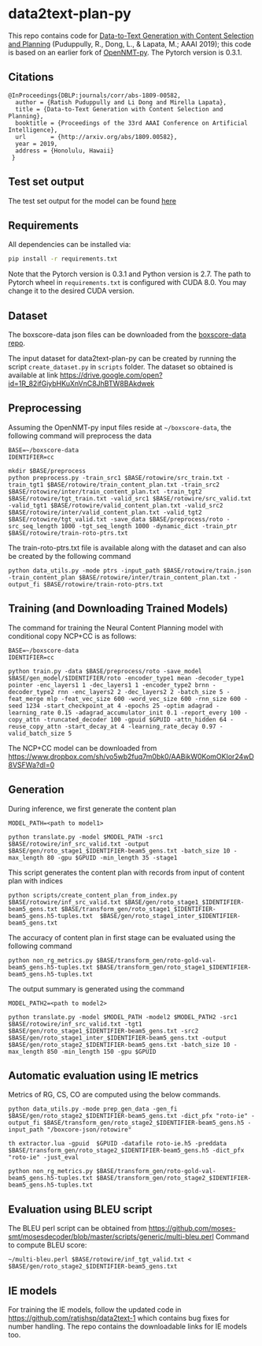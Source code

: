 # data2text-plan-py

This repo contains code for [Data-to-Text Generation with Content Selection and Planning](https://arxiv.org/abs/1809.00582) (Puduppully, R., Dong, L., & Lapata, M.; AAAI 2019); this code is based on an earlier fork of [OpenNMT-py](https://github.com/OpenNMT/OpenNMT-py). The Pytorch version is 0.3.1.

## Citations
```
@InProceedings{DBLP:journals/corr/abs-1809-00582,
  author = {Ratish Puduppully and Li Dong and Mirella Lapata},
  title = {Data-to-Text Generation with Content Selection and Planning},
  booktitle = {Proceedings of the 33rd AAAI Conference on Artificial Intelligence},
  url       = {http://arxiv.org/abs/1809.00582},
  year = 2019,
  address = {Honolulu, Hawaii}
 }
```

## Test set output
The test set output for the model can be found [here](https://drive.google.com/open?id=1q0VM5I5c4mEcsoDgR0xOcxXl8Z8-FeVZ)

## Requirements

All dependencies can be installed via:

```bash
pip install -r requirements.txt
```
Note that the Pytorch version is 0.3.1 and Python version is 2.7.
The path to Pytorch wheel in ```requirements.txt``` is configured with CUDA 8.0. You may change it to the desired CUDA version.

## Dataset

The boxscore-data json files can be downloaded from the [boxscore-data repo](https://github.com/harvardnlp/boxscore-data).

The input dataset for data2text-plan-py can be created by running the script ```create_dataset.py``` in ```scripts``` folder.
The dataset so obtained is available at link https://drive.google.com/open?id=1R_82ifGiybHKuXnVnC8JhBTW8BAkdwek

## Preprocessing
Assuming the OpenNMT-py input files reside at `~/boxscore-data`, the following command will preprocess the data

```
BASE=~/boxscore-data
IDENTIFIER=cc

mkdir $BASE/preprocess
python preprocess.py -train_src1 $BASE/rotowire/src_train.txt -train_tgt1 $BASE/rotowire/train_content_plan.txt -train_src2 $BASE/rotowire/inter/train_content_plan.txt -train_tgt2 $BASE/rotowire/tgt_train.txt -valid_src1 $BASE/rotowire/src_valid.txt -valid_tgt1 $BASE/rotowire/valid_content_plan.txt -valid_src2 $BASE/rotowire/inter/valid_content_plan.txt -valid_tgt2 $BASE/rotowire/tgt_valid.txt -save_data $BASE/preprocess/roto -src_seq_length 1000 -tgt_seq_length 1000 -dynamic_dict -train_ptr $BASE/rotowire/train-roto-ptrs.txt
```

The train-roto-ptrs.txt file is available along with the dataset and can also be created by the following command
```
python data_utils.py -mode ptrs -input_path $BASE/rotowire/train.json -train_content_plan $BASE/rotowire/inter/train_content_plan.txt -output_fi $BASE/rotowire/train-roto-ptrs.txt
```

## Training (and Downloading Trained Models)
The command for training the Neural Content Planning model with conditional copy NCP+CC is as follows:
```
BASE=~/boxscore-data
IDENTIFIER=cc

python train.py -data $BASE/preprocess/roto -save_model $BASE/gen_model/$IDENTIFIER/roto -encoder_type1 mean -decoder_type1 pointer -enc_layers1 1 -dec_layers1 1 -encoder_type2 brnn -decoder_type2 rnn -enc_layers2 2 -dec_layers2 2 -batch_size 5 -feat_merge mlp -feat_vec_size 600 -word_vec_size 600 -rnn_size 600 -seed 1234 -start_checkpoint_at 4 -epochs 25 -optim adagrad -learning_rate 0.15 -adagrad_accumulator_init 0.1 -report_every 100 -copy_attn -truncated_decoder 100 -gpuid $GPUID -attn_hidden 64 -reuse_copy_attn -start_decay_at 4 -learning_rate_decay 0.97 -valid_batch_size 5
```
The NCP+CC model can be downloaded from  https://www.dropbox.com/sh/vo5wb2fuq7m0bk0/AABikW0KomOKIor24wD8VSFWa?dl=0

## Generation
During inference, we first generate the content plan

```
MODEL_PATH=<path to model1>

python translate.py -model $MODEL_PATH -src1 $BASE/rotowire/inf_src_valid.txt -output $BASE/gen/roto_stage1_$IDENTIFIER-beam5_gens.txt -batch_size 10 -max_length 80 -gpu $GPUID -min_length 35 -stage1 
```

This script generates the content plan with records from input of content plan with indices
```
python scripts/create_content_plan_from_index.py $BASE/rotowire/inf_src_valid.txt $BASE/gen/roto_stage1_$IDENTIFIER-beam5_gens.txt $BASE/transform_gen/roto_stage1_$IDENTIFIER-beam5_gens.h5-tuples.txt  $BASE/gen/roto_stage1_inter_$IDENTIFIER-beam5_gens.txt
```

The accuracy of content plan in first stage can be evaluated using the following command
```
python non_rg_metrics.py $BASE/transform_gen/roto-gold-val-beam5_gens.h5-tuples.txt $BASE/transform_gen/roto_stage1_$IDENTIFIER-beam5_gens.h5-tuples.txt 
```

The output summary is generated using the command
```
MODEL_PATH2=<path to model2>

python translate.py -model $MODEL_PATH -model2 $MODEL_PATH2 -src1 $BASE/rotowire/inf_src_valid.txt -tgt1 $BASE/gen/roto_stage1_$IDENTIFIER-beam5_gens.txt -src2 $BASE/gen/roto_stage1_inter_$IDENTIFIER-beam5_gens.txt -output $BASE/gen/roto_stage2_$IDENTIFIER-beam5_gens.txt -batch_size 10 -max_length 850 -min_length 150 -gpu $GPUID
```

## Automatic evaluation using IE metrics
Metrics of RG, CS, CO are computed using the below commands.
```
python data_utils.py -mode prep_gen_data -gen_fi $BASE/gen/roto_stage2_$IDENTIFIER-beam5_gens.txt -dict_pfx "roto-ie" -output_fi $BASE/transform_gen/roto_stage2_$IDENTIFIER-beam5_gens.h5 -input_path "/boxcore-json/rotowire"

th extractor.lua -gpuid  $GPUID -datafile roto-ie.h5 -preddata $BASE/transform_gen/roto_stage2_$IDENTIFIER-beam5_gens.h5 -dict_pfx "roto-ie" -just_eval

python non_rg_metrics.py $BASE/transform_gen/roto-gold-val-beam5_gens.h5-tuples.txt $BASE/transform_gen/roto_stage2_$IDENTIFIER-beam5_gens.h5-tuples.txt 
```

## Evaluation using BLEU script
The BLEU perl script can be obtained from  https://github.com/moses-smt/mosesdecoder/blob/master/scripts/generic/multi-bleu.perl
Command to compute BLEU score:
```
~/multi-bleu.perl $BASE/rotowire/inf_tgt_valid.txt < $BASE/gen/roto_stage2_$IDENTIFIER-beam5_gens.txt
```

## IE models
For training the IE models, follow the updated code in https://github.com/ratishsp/data2text-1 which contains bug fixes for number handling. The repo contains the downloadable links for IE models too.
